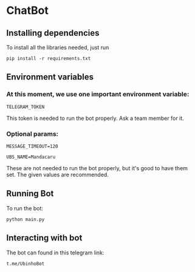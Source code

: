 # ChatBot

## Installing dependencies

To install all the libraries needed, just run
```
pip install -r requirements.txt
```

## Environment variables

### At this moment, we use one important environment variable:

```
TELEGRAM_TOKEN
```
This token is needed to run the bot properly. Ask a team member for it.

### Optional params:

```
MESSAGE_TIMEOUT=120

UBS_NAME=Mandacaru
```

These are not needed to run the bot properly, but it's good to have them set. The given values are recommended.

## Running Bot

To run the bot:
```
python main.py
```
## Interacting with bot

The bot can found in this telegram link:

`t.me/UbinhoBot`
